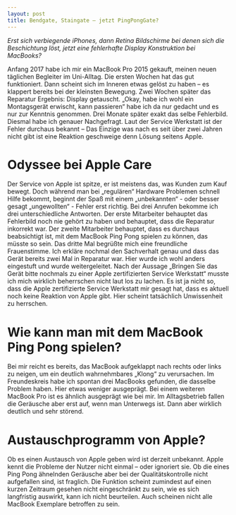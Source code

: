 ```yaml
---
layout: post
title: Bendgate, Staingate – jetzt PingPongGate?
---
```


*Erst sich verbiegende iPhones, dann Retina Bildschirme bei denen sich die Beschichtung löst, jetzt eine fehlerhafte Display Konstruktion bei MacBooks?*


Anfang 2017 habe ich mir ein MacBook Pro 2015 gekauft, meinen neuen täglichen Begleiter im Uni-Alltag. Die ersten Wochen hat das gut funktioniert. Dann scheint sich im Inneren etwas gelöst zu haben – es klappert bereits bei der kleinsten Bewegung. Zwei Wochen später das Reparatur Ergebnis: Display getauscht. „Okay, habe ich wohl ein Montagsgerät erwischt, kann passieren“ habe ich da nur gedacht und es nur zur Kenntnis genommen. Drei Monate später exakt das selbe Fehlerbild. Diesmal habe ich genauer Nachgefragt. Laut der Service Werkstatt ist der Fehler durchaus bekannt – Das Einzige was nach es seit über zwei Jahren nicht gibt ist eine Reaktion geschweige denn Lösung seitens Apple.

# Odyssee bei Apple Care
Der Service von Apple ist spitze, er ist meistens das, was Kunden zum Kauf bewegt. Doch während man bei „regulären“ Hardware Problemen schnell Hilfe bekommt, beginnt der Spaß mit einem „unbekannten“ - oder besser gesagt „ungewollten“ - Fehler erst richtig. Bei drei Anrufen bekomme ich drei unterschiedliche Antworten. Der erste Mitarbeiter behauptet das Fehlerbild noch nie gehört zu haben und behauptet, dass die Reparatur inkorrekt war. Der zweite Mitarbeiter behauptet, dass es durchaus beabsichtigt ist, mit dem MacBook Ping Pong spielen zu können, das müsste so sein. Das dritte Mal begrüßte mich eine freundliche Frauenstimme. Ich erkläre nochmal den Sachverhalt genau und dass das Gerät bereits zwei Mal in Reparatur war. Hier wurde ich wohl anders eingestuft und wurde weitergeleitet. Nach der Aussage „Bringen Sie das Gerät bitte nochmals zu einer Apple zertifizierten Service Werkstatt“ musste ich mich wirklich beherrschen nicht laut los zu lachen. Es ist ja nicht so, dass die Apple zertifizierte Service Werkstatt mir gesagt hat, dass es aktuell noch keine Reaktion von Apple gibt. Hier scheint tatsächlich Unwissenheit zu herrschen.

# Wie kann man mit dem MacBook Ping Pong spielen?
Bei mir reicht es bereits, das MacBook aufgeklappt nach rechts oder links zu neigen, um ein deutlich wahrnehmbares „Klong“ zu verursachen. Im Freundeskreis habe ich spontan drei MacBooks gefunden, die dasselbe Problem haben. Hier etwas weniger ausgeprägt. Bei einem weiteren MacBook Pro ist es ähnlich ausgeprägt wie bei mir. Im Alltagsbetrieb fallen die Geräusche aber erst auf, wenn man Unterwegs ist. Dann aber wirklich deutlich und sehr störend.

# Austauschprogramm von Apple?
Ob es einen Austausch von Apple geben wird ist derzeit unbekannt. Apple kennt die Probleme der Nutzer nicht einmal – oder ignoriert sie. Ob die eines Ping Pong ähnelnden Geräusche aber bei der Qualitätskontrolle nicht aufgefallen sind, ist fraglich. Die Funktion scheint zumindest auf einen kurzen Zeitraum gesehen nicht eingeschränkt zu sein, wie es sich langfristig auswirkt, kann ich nicht beurteilen. Auch scheinen nicht alle MacBook Exemplare betroffen zu sein.
